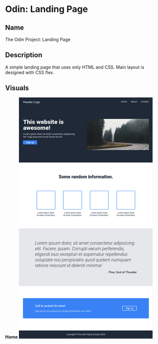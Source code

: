 # Odin: Landing Page

## Name

The Odin Project: Landing Page

## Description

A simple landing page that uses only HTML and CSS. Main layout is designed with CSS flex.

## Visuals

**Home**
![Home](./screenshots/home.png)
